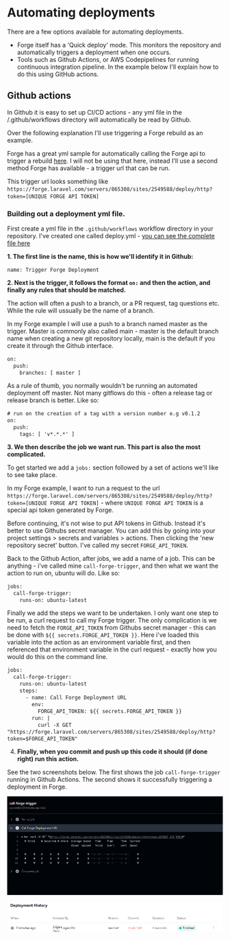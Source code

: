# Automating deployments

There are a few options available for automating deployments. 

- Forge itself has a 'Quick deploy' mode. This monitors the repository and automatically triggers a deployment when one occurs.
- Tools such as Github Actions, or AWS Codepipelines for running continuous integration pipeline. In the example below I'll explain how to do this using GitHub actions.


## Github actions

In Github it is easy to set up CI/CD actions - any yml file in the /.github/workflows directory will automatically be read by Github. 

Over the following explanation I'll use triggering a Forge rebuild as an example. 

Forge has a great yml sample for automatically calling the Forge api to trigger a rebuild [here](https://forge.laravel.com/docs/sites/deployments#example-with-github-actions). I will not be using that here, instead I'll use a second method Forge has available - a trigger url that can be run.

This trigger url looks something like `https://forge.laravel.com/servers/865308/sites/2549588/deploy/http?token=[UNIQUE FORGE API TOKEN]`

### Building out a deployment yml file.

First create a yml file in the `.github/workflows` workflow directory in your repository. I've created one called deploy.yml - [you can see the complete file here](../.github/workflows/deploy.yml.example)

**1. The first line is the name, this is how we'll identify it in Github:**

```
name: Trigger Forge Deployment
```

**2.  Next is the trigger, it follows the format `on:` and then the action, and finally any rules that should be matched.**

The action will often a push to a branch, or a PR request, tag questions etc. While the rule will ussually be the name of a branch.

In my Forge example I will use a push to a branch named master as the trigger. Master is commonly also called main - master is the default branch name when creating a new git repository locally, main is the default if you create it through the Github interface.

```
on:
  push:
    branches: [ master ]
```

As a rule of thumb, you normally wouldn't be running an automated deployment off master. Not many gitflows do this - often a release tag or release branch is better. Like so:

```
# run on the creation of a tag with a version number e.g v0.1.2
on:
  push:
    tags: [ 'v*.*.*' ]
```


**3. We then describe the job we want run. This part is also the most complicated.**

To get started we add a `jobs:` section followed by a set of actions we'll like to see take place.

In my Forge example, I want to run a request to the url `https://forge.laravel.com/servers/865308/sites/2549588/deploy/http?token=[UNIQUE FORGE API TOKEN]` - where `UNIQUE FORGE API TOKEN` is a special api token generated by Forge.

Before continuing, it's not wise to put API tokens in Github. Instead it's better to use Githubs secret manager. You can add this by going into your project settings > secrets and variables > actions. Then clicking the 'new repository secret' button.  I've called my secret `FORGE_API_TOKEN`.

Back to the Github Action, after jobs, we add a name of a job. This can be anything - i've called mine `call-forge-trigger`, and then what we want the action to run on, ubuntu will do. Like so:

```
jobs:
  call-forge-trigger:
    runs-on: ubuntu-latest
```

Finally we add the steps we want to be undertaken. I only want one step to be run, a curl request to call my Forge trigger. The only complication is we need to fetch the `FORGE_API_TOKEN` from Githubs secret manager - this can be done with `${{ secrets.FORGE_API_TOKEN }}`. Here i've loaded this variable into the action as an environment variable first, and then referenced that environment variable in the curl request - exactly how you would do this on the command line.    


```
jobs:
  call-forge-trigger:
    runs-on: ubuntu-latest
    steps:
      - name: Call Forge Deployment URL
        env:
          FORGE_API_TOKEN: ${{ secrets.FORGE_API_TOKEN }}
        run: |
          curl -X GET "https://forge.laravel.com/servers/865308/sites/2549588/deploy/http?token=$FORGE_API_TOKEN"
```


4. **Finally, when you commit and push up this code it should (if done right) run this action.**

See the two screenshots below. The first shows the job `call-forge-trigger` running in Github Actions. The second shows it successfully triggering a deployment in Forge.

![alt text](gitaction_details.png)

![alt text](forge_run.png)